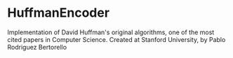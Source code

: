 # HuffmanEncoder
Implementation of David Huffman's original algorithms, one of the most cited papers in Computer Science.  Created at Stanford University, by Pablo Rodriguez Bertorello
